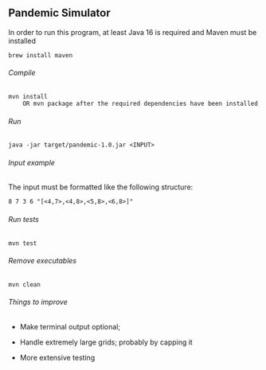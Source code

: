 ## Pandemic Simulator

In order to run this program, at least Java 16 is required and Maven must be installed

	brew install maven

###### Compile

	mvn install 
		OR mvn package after the required dependencies have been installed

###### Run

	java -jar target/pandemic-1.0.jar <INPUT>
	
###### Input example

The input must be formatted like the following structure:

	8 7 3 6 "[<4,7>,<4,8>,<5,8>,<6,8>]"


###### Run tests

	mvn test

###### Remove executables

	mvn clean


###### Things to improve

* Make terminal output optional;
	
* Handle extremely large grids; probably by capping it
	
* More extensive testing
	
